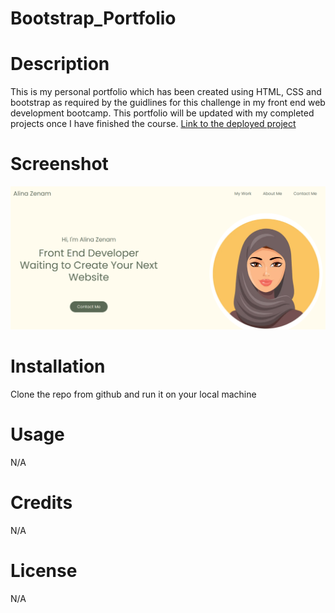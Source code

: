 # Bootstrap_Portfolio
# Description 
This is my personal portfolio which has been created using HTML, CSS and bootstrap as required by the guidlines for this challenge in my front end web development bootcamp. This portfolio will be updated with my completed projects once I have finished the course. 
[Link to the deployed project](https://al946x.github.io/Bootstrap_Portfolio/)

# Screenshot 
![screenshot of portfolio](assets/images/screenshot.png/ "Screen shot of portfolio")

# Installation
Clone the repo from github and run it on your local machine

# Usage
N/A

# Credits
N/A

# License
N/A
